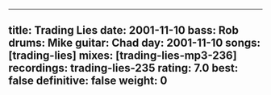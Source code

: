 
---
title: Trading Lies
date: 2001-11-10
bass:	Rob
drums:	Mike
guitar:	Chad
day: 2001-11-10
songs: [trading-lies]
mixes: [trading-lies-mp3-236]
recordings: trading-lies-235
rating: 7.0
best: false
definitive: false
weight: 0
---
